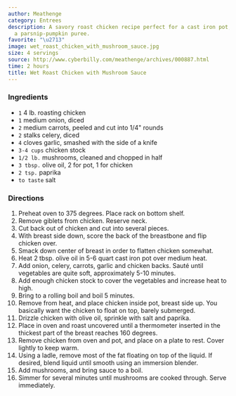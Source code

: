```yaml
---
author: Meathenge
category: Entrees
description: A savory roast chicken recipe perfect for a cast iron pot, served with
  a parsnip-pumpkin puree.
favorite: "\u2713"
image: wet_roast_chicken_with_mushroom_sauce.jpg
size: 4 servings
source: http://www.cyberbilly.com/meathenge/archives/000887.html
time: 2 hours
title: Wet Roast Chicken with Mushroom Sauce
---
```

### Ingredients

* `1` 4 lb. roasting chicken
* `1` medium onion, diced
* `2` medium carrots, peeled and cut into 1/4" rounds
* `2` stalks celery, diced
* `4` cloves garlic, smashed with the side of a knife
* `3-4 cups` chicken stock
* `1/2 lb.` mushrooms, cleaned and chopped in half
* `3 tbsp.` olive oil, 2 for pot, 1 for chicken
* `2 tsp.` paprika
* `to taste` salt

### Directions

1. Preheat oven to 375 degrees. Place rack on bottom shelf.
2. Remove giblets from chicken. Reserve neck.
3. Cut back out of chicken and cut into several pieces.
4. With breast side down, score the back of the breastbone and flip chicken over.
5. Smack down center of breast in order to flatten chicken somewhat.
6. Heat 2 tbsp. olive oil in 5-6 quart cast iron pot over medium heat.
7. Add onion, celery, carrots, garlic and chicken backs. Sauté until vegetables are quite soft, approximately 5-10 minutes.
8. Add enough chicken stock to cover the vegetables and increase heat to high.
9. Bring to a rolling boil and boil 5 minutes.
10. Remove from heat, and place chicken inside pot, breast side up. You basically want the chicken to float on top, barely submerged.
11. Drizzle chicken with olive oil, sprinkle with salt and paprika.
12. Place in oven and roast uncovered until a thermometer inserted in the thickest part of the breast reaches 160 degrees.
13. Remove chicken from oven and pot, and place on a plate to rest. Cover lightly to keep warm.
14. Using a ladle, remove most of the fat floating on top of the liquid. If desired, blend liquid until smooth using an immersion blender.
15. Add mushrooms, and bring sauce to a boil.
16. Simmer for several minutes until mushrooms are cooked through. Serve immediately.
